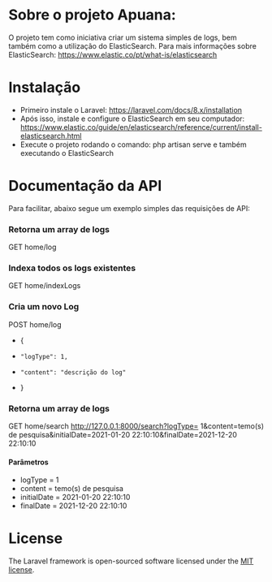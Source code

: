 # Sobre o projeto Apuana:

O projeto tem como iniciativa criar um sistema simples de logs, bem também como a utilização do ElasticSearch.
Para mais informações sobre ElasticSearch: https://www.elastic.co/pt/what-is/elasticsearch

# Instalação

- Primeiro instale o Laravel: https://laravel.com/docs/8.x/installation
- Após isso, instale e configure o ElasticSearch em seu computador: https://www.elastic.co/guide/en/elasticsearch/reference/current/install-elasticsearch.html
- Execute o projeto rodando o comando: php artisan serve e também executando o ElasticSearch

# Documentação da API

Para facilitar, abaixo segue um exemplo simples das requisições de API:

### Retorna um array de logs
GET home/log

### Indexa todos os logs existentes
GET home/indexLogs

### Cria um novo Log
POST home/log
- {
-     "logType": 1,
-     "content": "descrição do log"
- }

### Retorna um array de logs
GET home/search
http://127.0.0.1:8000/search?logType= 1&content=temo(s) de pesquisa&initialDate=2021-01-20 22:10:10&finalDate=2021-12-20 22:10:10

#### Parâmetros
- logType = 1
- content = temo(s) de pesquisa
- initialDate = 2021-01-20 22:10:10
- finalDate = 2021-12-20 22:10:10

# License
The Laravel framework is open-sourced software licensed under the [MIT license](https://opensource.org/licenses/MIT).
